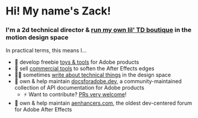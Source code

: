 # Hi! My name's Zack!

### I'm a 2d technical director & [run my own lil' TD boutique](https://lovatt.co/) in the motion design space

In practical terms, this means I…

* 🎂 develop freebie [toys & tools](https://github.com/zlovatt/zl_Scriptlets) for Adobe products
* 🔨 sell [commercial tools](https://aescripts.com/authors/zack-lovatt/) to soften the After Effects edges
* ✍🏻 sometimes [write about technical things](https://lova.tt/tips) in the design space
* 📃 own & help maintain [docsforadobe.dev](https://docsforadobe.dev), a community-maintained collection of API documentation for Adobe products
  * ⚡ Want to contribute? [PRs very welcome](https://github.com/aenhancers)!
* 📜 own & help maintain [aenhancers.com](https://aenhancers.com), the oldest dev-centered forum for Adobe After Effects

